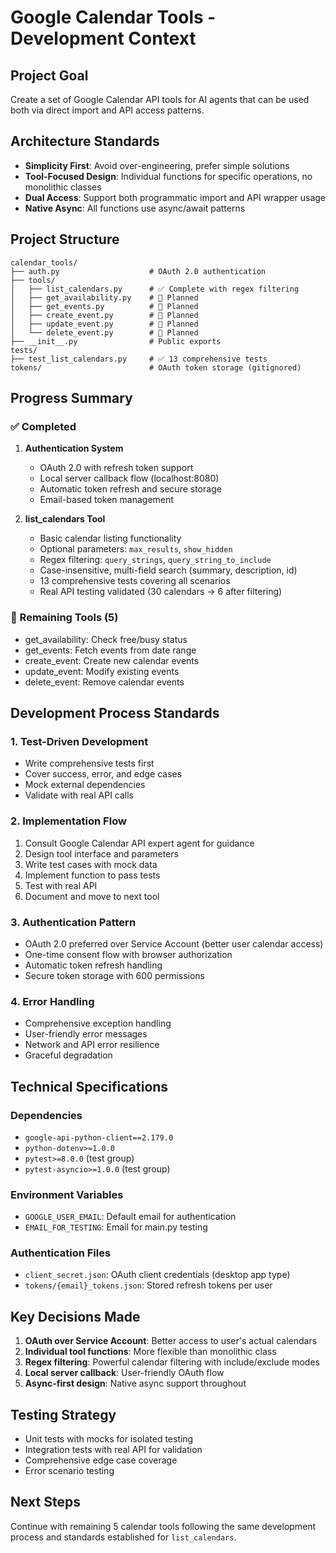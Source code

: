 # Google Calendar Tools - Development Context

## Project Goal
Create a set of Google Calendar API tools for AI agents that can be used both via direct import and API access patterns.

## Architecture Standards
- **Simplicity First**: Avoid over-engineering, prefer simple solutions
- **Tool-Focused Design**: Individual functions for specific operations, no monolithic classes
- **Dual Access**: Support both programmatic import and API wrapper usage
- **Native Async**: All functions use async/await patterns

## Project Structure
```
calendar_tools/
├── auth.py                    # OAuth 2.0 authentication
├── tools/
│   ├── list_calendars.py      # ✅ Complete with regex filtering
│   ├── get_availability.py    # 🔄 Planned
│   ├── get_events.py          # 🔄 Planned
│   ├── create_event.py        # 🔄 Planned
│   ├── update_event.py        # 🔄 Planned
│   └── delete_event.py        # 🔄 Planned
├── __init__.py                # Public exports
tests/
├── test_list_calendars.py     # ✅ 13 comprehensive tests
tokens/                        # OAuth token storage (gitignored)
```

## Progress Summary

### ✅ Completed
1. **Authentication System**
   - OAuth 2.0 with refresh token support
   - Local server callback flow (localhost:8080)
   - Automatic token refresh and secure storage
   - Email-based token management

2. **list_calendars Tool**
   - Basic calendar listing functionality
   - Optional parameters: `max_results`, `show_hidden`
   - Regex filtering: `query_strings`, `query_string_to_include`
   - Case-insensitive, multi-field search (summary, description, id)
   - 13 comprehensive tests covering all scenarios
   - Real API testing validated (30 calendars → 6 after filtering)

### 🔄 Remaining Tools (5)
- get_availability: Check free/busy status
- get_events: Fetch events from date range
- create_event: Create new calendar events
- update_event: Modify existing events
- delete_event: Remove calendar events

## Development Process Standards

### 1. Test-Driven Development
- Write comprehensive tests first
- Cover success, error, and edge cases
- Mock external dependencies
- Validate with real API calls

### 2. Implementation Flow
1. Consult Google Calendar API expert agent for guidance
2. Design tool interface and parameters
3. Write test cases with mock data
4. Implement function to pass tests
5. Test with real API
6. Document and move to next tool

### 3. Authentication Pattern
- OAuth 2.0 preferred over Service Account (better user calendar access)
- One-time consent flow with browser authorization
- Automatic token refresh handling
- Secure token storage with 600 permissions

### 4. Error Handling
- Comprehensive exception handling
- User-friendly error messages
- Network and API error resilience
- Graceful degradation

## Technical Specifications

### Dependencies
- `google-api-python-client==2.179.0`
- `python-dotenv>=1.0.0`
- `pytest>=8.0.0` (test group)
- `pytest-asyncio>=1.0.0` (test group)

### Environment Variables
- `GOOGLE_USER_EMAIL`: Default email for authentication
- `EMAIL_FOR_TESTING`: Email for main.py testing

### Authentication Files
- `client_secret.json`: OAuth client credentials (desktop app type)
- `tokens/{email}_tokens.json`: Stored refresh tokens per user

## Key Decisions Made

1. **OAuth over Service Account**: Better access to user's actual calendars
2. **Individual tool functions**: More flexible than monolithic class
3. **Regex filtering**: Powerful calendar filtering with include/exclude modes
4. **Local server callback**: User-friendly OAuth flow
5. **Async-first design**: Native async support throughout

## Testing Strategy
- Unit tests with mocks for isolated testing
- Integration tests with real API for validation
- Comprehensive edge case coverage
- Error scenario testing

## Next Steps
Continue with remaining 5 calendar tools following the same development process and standards established for `list_calendars`.